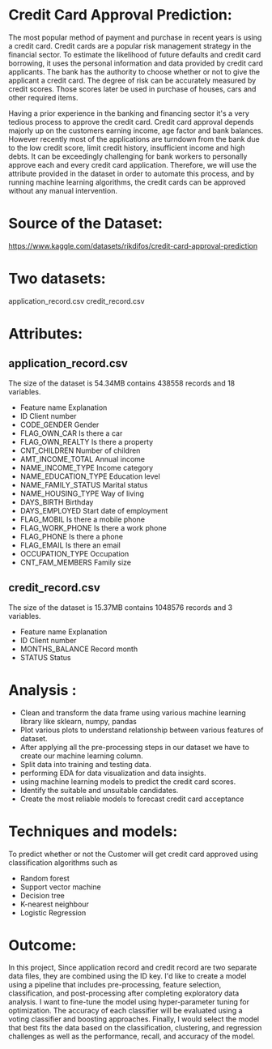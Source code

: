 # Credit Card Approval Prediction:

The most popular method of payment and purchase in recent years is using a credit card. Credit cards are a popular risk management strategy in the financial sector. To estimate the likelihood of future defaults and credit card borrowing, it uses the personal information and data provided by credit card applicants. The bank has the authority to choose whether or not to give the applicant a credit card. The degree of risk can be accurately measured by credit scores. Those scores later be used in purchase of houses, cars and other required items. 

Having a prior experience in the banking and financing sector it's a very tedious process to approve the credit card. Credit card approval depends majorly up on the customers earning income, age factor and bank balances. However recently most of the applications are turndown from the bank due to the low credit score, limit credit history, insufficient income and high debts.  It can be exceedingly challenging for bank workers to personally approve each and every credit card application. Therefore, we will use the attribute provided in the dataset in order to automate this process, and by running machine learning algorithms, the credit cards can be approved without any manual intervention.

# Source of the Dataset:
https://www.kaggle.com/datasets/rikdifos/credit-card-approval-prediction

# Two datasets:
application_record.csv
credit_record.csv

# Attributes:
## application_record.csv
The size of the dataset is 54.34MB contains 438558 records and 18 variables.

- Feature name	Explanation
- ID	Client number
- CODE_GENDER	Gender
- FLAG_OWN_CAR	Is there a car
- FLAG_OWN_REALTY	Is there a property
- CNT_CHILDREN	Number of children
- AMT_INCOME_TOTAL	Annual income
- NAME_INCOME_TYPE	Income category
- NAME_EDUCATION_TYPE	Education level
- NAME_FAMILY_STATUS	Marital status
- NAME_HOUSING_TYPE	Way of living
- DAYS_BIRTH	Birthday
- DAYS_EMPLOYED	Start date of employment
- FLAG_MOBIL	Is there a mobile phone
- FLAG_WORK_PHONE	Is there a work phone
- FLAG_PHONE	Is there a phone
- FLAG_EMAIL	Is there an email
- OCCUPATION_TYPE	Occupation
- CNT_FAM_MEMBERS	Family size

## credit_record.csv
The size of the dataset is 15.37MB contains 1048576 records and 3 variables.

- Feature name	Explanation
- ID	Client number
- MONTHS_BALANCE	Record month
- STATUS	Status

# Analysis :
- Clean and transform the data frame using various machine learning library like sklearn, numpy, pandas
- Plot various plots to understand relationship between various features of dataset.
- After applying all the pre-processing steps in our dataset we have to create our machine learning column.
- Split data into training and testing data.
- performing EDA for data visualization and data insights.
- using machine learning models to predict the credit card scores.
- Identify the suitable and unsuitable candidates.
- Create the most reliable models to forecast credit card acceptance

# Techniques and models:
To predict whether or not the Customer will get credit card approved using classification algorithms such as
- Random forest
- Support vector machine
- Decision tree
- K-nearest neighbour
- Logistic Regression

# Outcome:
In this project, Since application record and credit record are two separate data files, they are combined using the ID key. I'd like to create a model using a pipeline that includes pre-processing, feature selection, classification, and post-processing after completing exploratory data analysis. I want to fine-tune the model using hyper-parameter tuning for optimization. The accuracy of each classifier will be evaluated using a voting classifier and boosting approaches. Finally, I would select the model that best fits the data based on the classification, clustering, and regression challenges as well as the performance, recall, and accuracy of the model.
